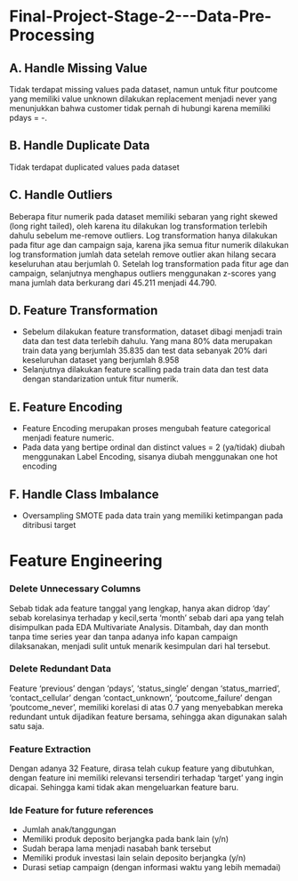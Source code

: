 # Final-Project-Stage-2---Data-Pre-Processing
## A. Handle Missing Value
Tidak terdapat missing values pada dataset, namun untuk fitur poutcome yang memiliki value unknown dilakukan replacement menjadi never yang menunjukkan bahwa customer tidak pernah di hubungi karena memiliki pdays = -.

## B. Handle Duplicate Data
Tidak terdapat duplicated values pada dataset

## C. Handle Outliers
Beberapa fitur numerik pada dataset memiliki sebaran yang right skewed (long right tailed), oleh karena itu dilakukan log transformation terlebih dahulu sebelum me-remove outliers. Log transformation hanya dilakukan pada fitur age dan campaign saja, karena jika semua fitur numerik dilakukan log transformation jumlah data setelah remove outlier akan hilang secara keseluruhan atau berjumlah 0. Setelah log transformation pada fitur age dan campaign, selanjutnya menghapus outliers menggunakan z-scores yang mana jumlah data berkurang dari 45.211 menjadi 44.790.

## D. Feature Transformation
- Sebelum dilakukan feature transformation, dataset dibagi menjadi train data dan test data terlebih dahulu. Yang mana 80% data merupakan train data yang berjumlah 35.835 dan test data sebanyak 20% dari keseluruhan dataset yang berjumlah 8.958
- Selanjutnya dilakukan feature scalling pada train data dan test data dengan standarization untuk fitur numerik. 

## E. Feature Encoding
- Feature Encoding merupakan proses mengubah feature categorical menjadi feature numeric.
- Pada data yang bertipe ordinal dan distinct values = 2 (ya/tidak) diubah menggunakan Label Encoding, sisanya diubah menggunakan one hot encoding

## F. Handle Class Imbalance
- Oversampling SMOTE pada data train yang memiliki ketimpangan pada ditribusi target 

# Feature Engineering
### Delete Unnecessary Columns
Sebab tidak ada feature tanggal yang lengkap, hanya akan didrop ‘day’ sebab korelasinya terhadap y kecil,serta ‘month’ sebab dari apa yang telah disimpulkan pada EDA Multivariate Analysis. Ditambah, day dan month tanpa time series year dan tanpa adanya info kapan campaign dilaksanakan, menjadi sulit untuk menarik kesimpulan dari hal tersebut.

### Delete Redundant Data
Feature ‘previous’ dengan ‘pdays’, ‘status_single’ dengan ‘status_married’, ‘contact_cellular’ dengan ‘contact_unknown’, ‘poutcome_failure’ dengan ‘poutcome_never’, memiliki korelasi di atas 0.7 yang menyebabkan mereka redundant untuk dijadikan feature bersama, sehingga akan digunakan salah satu saja.

### Feature Extraction
Dengan adanya 32 Feature, dirasa telah cukup feature yang dibutuhkan, dengan feature ini memiliki relevansi tersendiri terhadap ‘target’ yang ingin dicapai. Sehingga kami tidak akan mengeluarkan feature baru.

### Ide Feature for future references
- Jumlah anak/tanggungan
- Memiliki produk deposito berjangka pada bank lain (y/n)
- Sudah berapa lama menjadi nasabah bank tersebut
- Memiliki produk investasi lain selain deposito berjangka (y/n)
- Durasi setiap campaign (dengan informasi waktu yang lebih memadai)
